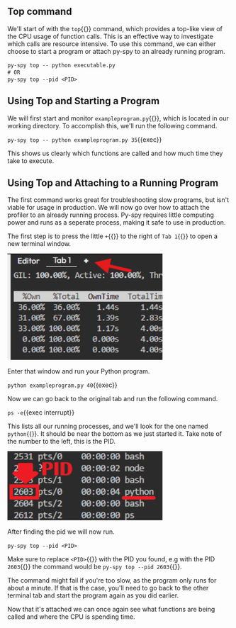 ## Top command
We'll start of with the `top`{{}} command, which provides a top-like view of the CPU usage of function calls. This is an effective way to investigate which calls are resource intensive. To use this command, we can either choose to start a program or attach py-spy to an already running program.

```
py-spy top -- python executable.py
# OR
py-spy top --pid <PID>
```

## Using Top and Starting a Program

We will first start and monitor `exampleprogram.py`{{}}, which is located in our working directory. To accomplish this, we'll run the following command.

`py-spy top -- python exampleprogram.py 35`{{exec}}

This shows us clearly which functions are called and how much time they take to execute.


## Using Top and Attaching to a Running Program

The first command works great for troubleshooting slow programs, but isn't viable for usage in production. We will now go over how to attach the profiler to an already running process. Py-spy requires little computing power and runs as a seperate process, making it safe to use in production.

The first step is to press the little `+`{{}} to the right of `Tab 1`{{}} to open a new terminal window. 

<img src="./newtab.png" width="350px">

Enter that window and run your Python program.

`python exampleprogram.py 40`{{exec}}

Now we can go back to the original tab and run the following command.

`ps -e`{{exec interrupt}} 

This lists all our running processes, and we'll look for the one named `python`{{}}. It should be near the bottom as we just started it. Take note of the number to the left, this is the PID.

<img src="./pythonpid.png" width="350px">

After finding the pid we will now run.

`py-spy top --pid <PID>` 

Make sure to replace `<PID>`{{}} with the PID you found, e.g with the PID `2603`{{}} the command would be `py-spy top --pid 2603`{{}}.

The command might fail if you're too slow, as the program only runs for about a minute. If that is the case, you'll need to go back to the other terminal tab and start the program again as you did earlier.

Now that it's attached we can once again see what functions are being called and where the CPU is spending time.